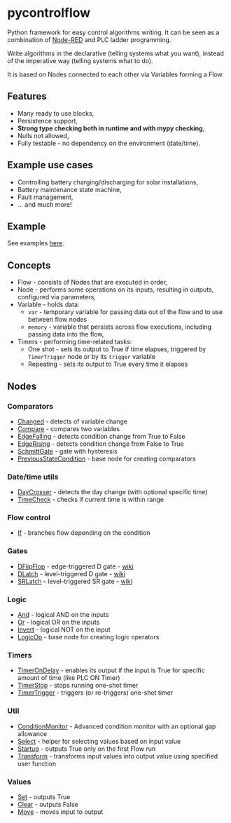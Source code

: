 pycontrolflow
======

Python framework for easy control algorithms writing.
It can be seen as a combination of [Node-RED](https://nodered.org/) and PLC ladder programming.

Write algorithms in the declarative (telling systems what you want),
instead of the imperative way (telling systems what to do).

It is based on Nodes connected to each other via Variables forming a Flow.

## Features

* Many ready to use blocks,
* Persistence support,
* **Strong type checking both in runtime and with mypy checking**,
* Nulls not allowed,
* Fully testable - no dependency on the environment (date/time).

## Example use cases

* Controlling battery charging/discharging for solar installations,
* Battery maintenance state machine,
* Fault management,
* ... and much more!

## Example

See examples [here](examples/README.md).

## Concepts

* Flow - consists of Nodes that are executed in order,
* Node - performs some operations on its inputs, resulting in outputs, configured via parameters,
* Variable - holds data:
    * `var` - temporary variable for passing data out of the flow and to use between flow nodes
    * `memory` - variable that persists across flow executions, including passing data into the flow,
* Timers - performing time-related tasks:
    * One shot - sets its output to True if time elapses, triggered by `TimerTrigger` node or by its `trigger` variable
    * Repeating - sets its output to True every time it elapses

## Nodes

### Comparators

* [Changed](pycontrolflow/nodes/comparators/Changed.py) - detects of variable change
* [Compare](pycontrolflow/nodes/comparators/Compare.py) - compares two variables
* [EdgeFalling](pycontrolflow/nodes/comparators/EdgeFalling.py) - detects condition change from True to False
* [EdgeRising](pycontrolflow/nodes/comparators/EdgeRising.py) - detects condition change from False to True
* [SchmittGate](pycontrolflow/nodes/comparators/SchmittGate.py) - gate with hysteresis
* [PreviousStateCondition](pycontrolflow/nodes/comparators/PreviousStateCondition.py) - base node for creating comparators

### Date/time utils

* [DayCrosser](pycontrolflow/nodes/datetime/DayCrosser.py) - detects the day change (with optional specific time)
* [TimeCheck](pycontrolflow/nodes/datetime/TimeCheck.py) - checks if current time is within range

### Flow control

* [If](pycontrolflow/nodes/flow_control/If.py) - branches flow depending on the condition

### Gates

* [DFlipFlop](pycontrolflow/nodes/gates/DFlipFlop.py) - edge-triggered D gate - [wiki](https://ecstudiosystems.com/discover/textbooks/basic-electronics/flip-flops/d-flip-flop/)
* [DLatch](pycontrolflow/nodes/gates/DLatch.py) - level-triggered D gate - [wiki](https://en.wikipedia.org/wiki/Flip-flop_(electronics)#Gated_D_latch)
* [SRLatch](pycontrolflow/nodes/gates/SRLatch.py) - level-triggered SR gate - [wiki](https://en.wikipedia.org/wiki/Flip-flop_(electronics)#Gated_SR_latch)

### Logic

* [And](pycontrolflow/nodes/logic/And.py) - logical AND on the inputs
* [Or](pycontrolflow/nodes/logic/Or.py) - logical OR on the inputs
* [Invert](pycontrolflow/nodes/logic/Invert.py) - logical NOT on the input
* [LogicOp](pycontrolflow/nodes/logic/LogicOp.py) - base node for creating logic operators

### Timers

* [TimerOnDelay](pycontrolflow/nodes/timers/TimerOnDelay.py) - enables its output if the input is True for specific amount of time (like PLC ON Timer)
* [TimerStop](pycontrolflow/nodes/timers/TimerStop.py) - stops running one-shot timer
* [TimerTrigger](pycontrolflow/nodes/timers/TimerTrigger.py) - triggers (or re-triggers) one-shot timer

### Util

* [ConditionMonitor](pycontrolflow/nodes/util/ConditionMonitor.py) - Advanced condition monitor with an optional gap allowance
* [Select](pycontrolflow/nodes/util/Select.py) - helper for selecting values based on input value
* [Startup](pycontrolflow/nodes/util/Startup.py) - outputs True only on the first Flow run
* [Transform](pycontrolflow/nodes/util/Transform.py) - transforms input values into output value using specified user function

### Values

* [Set](pycontrolflow/nodes/values/Set.py) - outputs True
* [Clear](pycontrolflow/nodes/values/Clear.py) - outputs False
* [Move](pycontrolflow/nodes/values/Move.py) - moves input to output
